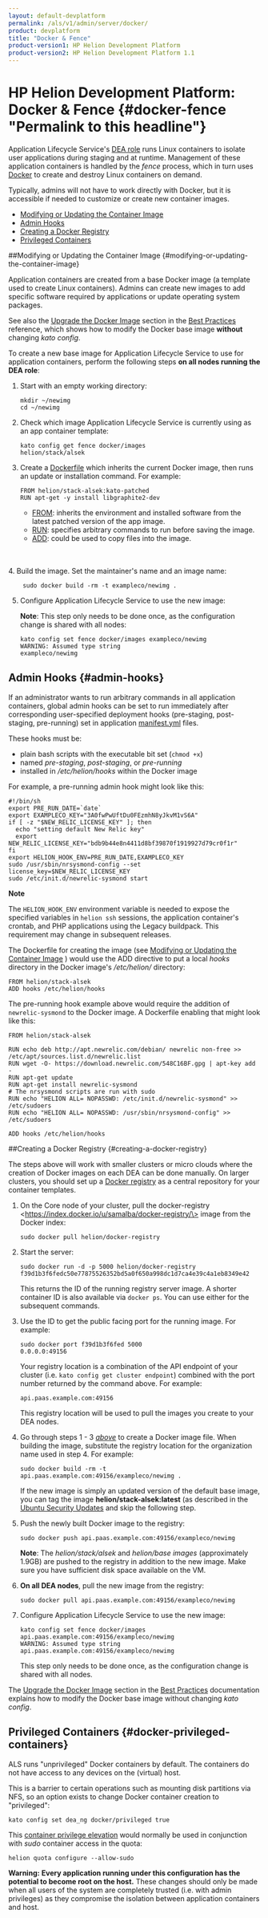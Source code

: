 ```yaml
---
layout: default-devplatform
permalink: /als/v1/admin/server/docker/
product: devplatform
title: "Docker & Fence"
product-version1: HP Helion Development Platform
product-version2: HP Helion Development Platform 1.1
---
```

<!--UNDER REVISION-->

# HP Helion Development Platform: Docker & Fence {#docker-fence "Permalink to this headline"}

Application Lifecycle Service's [DEA role](/als/v1/admin/reference/architecture/#architecture-dea) runs Linux containers to isolate user applications during staging and at runtime. Management of these application containers is handled by the *fence* process, which in turn uses
[Docker](http://docs.docker.io/en/latest/) to create and destroy Linux
containers on demand.

Typically, admins will not have to work directly with Docker, but it is
accessible if needed to customize or create new container images.

-   [Modifying or Updating the Container Image](#modifying-or-updating-the-container-image)
-   [Admin Hooks](#admin-hooks)
-   [Creating a Docker Registry](#creating-a-docker-registry)
-   [Privileged Containers](#docker-privileged-containers)

##Modifying or Updating the Container Image {#modifying-or-updating-the-container-image}

Application containers are created from a base Docker image (a template used to create Linux containers). Admins can create new images to add specific software required by applications or update operating system packages.

See also the [Upgrade the Docker Image](/als/v1/admin/best-practices/#upgrade-docker) section in the [Best Practices](/als/v1/admin/best-practices/) reference, which shows how to modify the Docker base image **without** changing *kato config*. 

To create a new base image for Application Lifecycle Service to use for application containers, perform the following steps **on all nodes running the DEA role**:

1.  Start with an empty working directory:

        mkdir ~/newimg
        cd ~/newimg

2.  Check which image Application Lifecycle Service is currently using as an app container
    template:

        kato config get fence docker/images
        helion/stack/alsek

3.  Create a [Dockerfile](http://docs.docker.io/en/latest/use/builder/) which inherits the current Docker image, then runs an update or installation command. For example:

        FROM helion/stack-alsek:kato-patched
        RUN apt-get -y install libgraphite2-dev

    -   [FROM](http://docs.docker.io/en/latest/use/builder/#from):
        inherits the environment and installed software from the latest patched version of the app image.
    -   [RUN](http://docs.docker.io/en/latest/use/builder/#run):
        specifies arbitrary commands to run before saving the image.
    -   [ADD](http://docs.docker.io/en/latest/use/builder/#add): could
        be used to copy files into the image.
</br>
</br>
4.  Build the image. Set the maintainer's name and an image name:

        sudo docker build -rm -t exampleco/newimg .

5.  Configure Application Lifecycle Service to use the new image:

	**Note**: This step only needs to be done once, as the configuration change is shared with all nodes:

	    kato config set fence docker/images exampleco/newimg
	    WARNING: Assumed type string
	    exampleco/newimg

## Admin Hooks {#admin-hooks}

If an administrator wants to run arbitrary commands in all application
containers, global admin hooks can be set to run immediately after
corresponding user-specified deployment hooks (pre-staging,
post-staging, pre-running) set in application 
[manifest.yml](/als/v1/user/deploy/manifestyml/) files.

These hooks must be:

-   plain bash scripts with the executable bit set (`chmod +x`)
-   named *pre-staging*, *post-staging*, or *pre-running*
-   installed in */etc/helion/hooks* within the Docker image

For example, a pre-running admin hook might look like this:

    #!/bin/sh
    export PRE_RUN_DATE=`date`
    export EXAMPLECO_KEY="3A0fwPwUftDu0FEzmhN8yJkvM1vS6A"
    if [ -z "$NEW_RELIC_LICENSE_KEY" ]; then
      echo "setting default New Relic key"
      export NEW_RELIC_LICENSE_KEY="bdb9b44e8n4411d8bf39870f1919927d79cr0f1r"
    fi
    export HELION_HOOK_ENV=PRE_RUN_DATE,EXAMPLECO_KEY
    sudo /usr/sbin/nrsysmond-config --set license_key=$NEW_RELIC_LICENSE_KEY
    sudo /etc/init.d/newrelic-sysmond start

**Note**

The `HELION_HOOK_ENV` environment variable is
needed to expose the specified variables in `helion ssh` sessions, the application container's crontab, and PHP
applications using the Legacy buildpack. This requirement may change in
subsequent releases.

The Dockerfile for creating the image (see [Modifying or Updating the
Container Image](#docker-modify-container) ) would use the ADD
directive to put a local *hooks* directory in the Docker image's
*/etc/helion/* directory:

    FROM helion/stack-alsek
    ADD hooks /etc/helion/hooks

The pre-running hook example above would require the addition of
`newrelic-sysmond` to the Docker image. A Dockerfile
enabling that might look like this:

    FROM helion/stack-alsek

    RUN echo deb http://apt.newrelic.com/debian/ newrelic non-free >> /etc/apt/sources.list.d/newrelic.list
    RUN wget -O- https://download.newrelic.com/548C16BF.gpg | apt-key add -
    RUN apt-get update
    RUN apt-get install newrelic-sysmond
    # The nrsysmond scripts are run with sudo
    RUN echo "HELION ALL= NOPASSWD: /etc/init.d/newrelic-sysmond" >> /etc/sudoers
    RUN echo "HELION ALL= NOPASSWD: /usr/sbin/nrsysmond-config" >> /etc/sudoers

    ADD hooks /etc/helion/hooks

##Creating a Docker Registry {#creating-a-docker-registry}

The steps above will work with smaller clusters or micro clouds where
the creation of Docker images on each DEA can be done manually. On
larger clusters, you should set up a [Docker
registry](http://blog.docker.io/2013/07/how-to-use-your-own-registry/)
as a central repository for your container templates.

1.  On the Core node of your cluster, pull the docker-registry
    \<https://index.docker.io/u/samalba/docker-registry/\> image from
    the Docker index:

        sudo docker pull helion/docker-registry

2.  Start the server:

        sudo docker run -d -p 5000 helion/docker-registry
        f39d1b3f6fedc50e77875526352bd5a0f650a998dc1d7ca4e39c4a1eb8349e42

    This returns the ID of the running registry server image. A shorter
    container ID is also available via `docker ps`.
    You can use either for the subsequent commands.

3.  Use the ID to get the public facing port for the running image. For
    example:

        sudo docker port f39d1b3f6fed 5000
        0.0.0.0:49156

    Your registry location is a combination of the API endpoint of your
    cluster (i.e. `kato config get cluster endpoint`) combined with the port number returned by the command
    above. For example:

        api.paas.example.com:49156

    This registry location will be used to pull the images you create to
    your DEA nodes.

4.  Go through steps 1 - 3 [*above*](#docker-modify-container) to create
    a Docker image file. When building the image, substitute the
    registry location for the organization name used in step 4. For
    example:

        sudo docker build -rm -t api.paas.example.com:49156/exampleco/newimg .

	If the new image is simply an updated version of the default base image, you can tag the image **helion/stack-alsek:latest** (as described in the [Ubuntu Security Updates](/als/v1/admin/best-practices/#bestpractices-ubuntu-security) and skip the following step. 


5.  Push the newly built Docker image to the registry:

        sudo docker push api.paas.example.com:49156/exampleco/newimg

	**Note**: The *helion/stack/alsek* and *helion/base images* (approximately 1.9GB) are pushed to the registry in addition to the new image. Make sure you have sufficient disk space available on the VM.

6.  **On all DEA nodes**, pull the new image from the registry:

        sudo docker pull api.paas.example.com:49156/exampleco/newimg

7.  Configure Application Lifecycle Service to use the new image:

        kato config set fence docker/images api.paas.example.com:49156/exampleco/newimg
        WARNING: Assumed type string
        api.paas.example.com:49156/exampleco/newimg

    This step only needs to be done once, as the configuration change is
    shared with all nodes.

The [Upgrade the Docker Image](/als/v1/admin/best-practices/#upgrade-docker) section in the [Best Practices](/als/v1/admin/best-practices) documentation explains how to modify the Docker base image without changing *kato config*. 


## Privileged Containers {#docker-privileged-containers} 
ALS runs "unprivileged" Docker containers by default. The containers do not have access to any devices on the (virtual) host. 

This is a barrier to certain operations such as mounting disk partitions 
via NFS, so an option exists to change Docker container creation to "privileged": 
 
	kato config set dea_ng docker/privileged true 
   
This [container privilege elevation](https://docs.docker.com/reference/run/#runtime-privilege-and-lxc-configuration) would normally be used in conjunction with *sudo* container access in the quota: 
 
	helion quota configure --allow-sudo 
  
 **Warning:**  **Every application running under this configuration has the potential to become root on the host.** These changes should only be made when all users of the system are completely trusted (i.e. with admin privileges) as they compromise the isolation between application containers and host.

